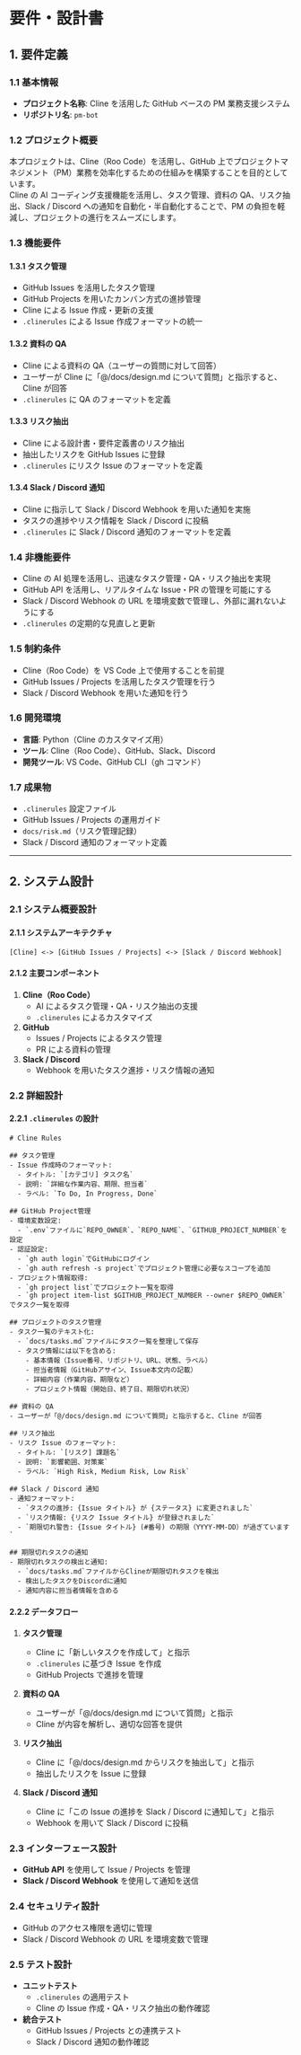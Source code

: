 # **要件・設計書**

## **1. 要件定義**

### **1.1 基本情報**
- **プロジェクト名称**: Cline を活用した GitHub ベースの PM 業務支援システム  
- **リポジトリ名**: `pm-bot`  

### **1.2 プロジェクト概要**
本プロジェクトは、Cline（Roo Code）を活用し、GitHub 上でプロジェクトマネジメント（PM）業務を効率化するための仕組みを構築することを目的としています。  
Cline の AI コーディング支援機能を活用し、タスク管理、資料の QA、リスク抽出、Slack / Discord への通知を自動化・半自動化することで、PM の負担を軽減し、プロジェクトの進行をスムーズにします。  

### **1.3 機能要件**

#### **1.3.1 タスク管理**
- GitHub Issues を活用したタスク管理  
- GitHub Projects を用いたカンバン方式の進捗管理  
- Cline による Issue 作成・更新の支援  
- `.clinerules` による Issue 作成フォーマットの統一  

#### **1.3.2 資料の QA**
- Cline による資料の QA（ユーザーの質問に対して回答）  
- ユーザーが Cline に「@/docs/design.md について質問」と指示すると、Cline が回答  
- `.clinerules` に QA のフォーマットを定義  

#### **1.3.3 リスク抽出**
- Cline による設計書・要件定義書のリスク抽出  
- 抽出したリスクを GitHub Issues に登録  
- `.clinerules` にリスク Issue のフォーマットを定義  

#### **1.3.4 Slack / Discord 通知**
- Cline に指示して Slack / Discord Webhook を用いた通知を実施  
- タスクの進捗やリスク情報を Slack / Discord に投稿  
- `.clinerules` に Slack / Discord 通知のフォーマットを定義  

### **1.4 非機能要件**
- Cline の AI 処理を活用し、迅速なタスク管理・QA・リスク抽出を実現  
- GitHub API を活用し、リアルタイムな Issue・PR の管理を可能にする  
- Slack / Discord Webhook の URL を環境変数で管理し、外部に漏れないようにする  
- `.clinerules` の定期的な見直しと更新  

### **1.5 制約条件**
- Cline（Roo Code）を VS Code 上で使用することを前提  
- GitHub Issues / Projects を活用したタスク管理を行う  
- Slack / Discord Webhook を用いた通知を行う  

### **1.6 開発環境**
- **言語**: Python（Cline のカスタマイズ用）  
- **ツール**: Cline（Roo Code）、GitHub、Slack、Discord  
- **開発ツール**: VS Code、GitHub CLI（gh コマンド）  

### **1.7 成果物**
- `.clinerules` 設定ファイル  
- GitHub Issues / Projects の運用ガイド  
- `docs/risk.md`（リスク管理記録）  
- Slack / Discord 通知のフォーマット定義  

---

## **2. システム設計**

### **2.1 システム概要設計**

#### **2.1.1 システムアーキテクチャ**
```
[Cline] <-> [GitHub Issues / Projects] <-> [Slack / Discord Webhook]
```

#### **2.1.2 主要コンポーネント**
1. **Cline（Roo Code）**
   - AI によるタスク管理・QA・リスク抽出の支援  
   - `.clinerules` によるカスタマイズ  
2. **GitHub**
   - Issues / Projects によるタスク管理  
   - PR による資料の管理  
3. **Slack / Discord**
   - Webhook を用いたタスク進捗・リスク情報の通知  

### **2.2 詳細設計**

#### **2.2.1 `.clinerules` の設計**
```plaintext
# Cline Rules

## タスク管理
- Issue 作成時のフォーマット:
  - タイトル: `[カテゴリ] タスク名`
  - 説明: `詳細な作業内容、期限、担当者`
  - ラベル: `To Do, In Progress, Done`

## GitHub Project管理
- 環境変数設定:
  - `.env`ファイルに`REPO_OWNER`、`REPO_NAME`、`GITHUB_PROJECT_NUMBER`を設定
- 認証設定:
  - `gh auth login`でGitHubにログイン
  - `gh auth refresh -s project`でプロジェクト管理に必要なスコープを追加
- プロジェクト情報取得:
  - `gh project list`でプロジェクト一覧を取得
  - `gh project item-list $GITHUB_PROJECT_NUMBER --owner $REPO_OWNER`でタスク一覧を取得

## プロジェクトのタスク管理
- タスク一覧のテキスト化:
  - `docs/tasks.md`ファイルにタスク一覧を整理して保存
  - タスク情報には以下を含める:
    - 基本情報（Issue番号、リポジトリ、URL、状態、ラベル）
    - 担当者情報（GitHubアサイン、Issue本文内の記載）
    - 詳細内容（作業内容、期限など）
    - プロジェクト情報（開始日、終了日、期限切れ状況）

## 資料の QA
- ユーザーが「@/docs/design.md について質問」と指示すると、Cline が回答

## リスク抽出
- リスク Issue のフォーマット:
  - タイトル: `[リスク] 課題名`
  - 説明: `影響範囲、対策案`
  - ラベル: `High Risk, Medium Risk, Low Risk`

## Slack / Discord 通知
- 通知フォーマット:
  - `タスクの進捗: {Issue タイトル} が {ステータス} に変更されました`
  - `リスク情報: {リスク Issue タイトル} が登録されました`
  - `期限切れ警告: {Issue タイトル} (#番号) の期限（YYYY-MM-DD）が過ぎています`

## 期限切れタスクの通知
- 期限切れタスクの検出と通知:
  - `docs/tasks.md`ファイルからClineが期限切れタスクを検出
  - 検出したタスクをDiscordに通知
  - 通知内容に担当者情報を含める
```

#### **2.2.2 データフロー**
1. **タスク管理**
   - Cline に「新しいタスクを作成して」と指示  
   - `.clinerules` に基づき Issue を作成  
   - GitHub Projects で進捗を管理  

2. **資料の QA**
   - ユーザーが「@/docs/design.md について質問」と指示  
   - Cline が内容を解析し、適切な回答を提供  

3. **リスク抽出**
   - Cline に「@/docs/design.md からリスクを抽出して」と指示  
   - 抽出したリスクを Issue に登録  

4. **Slack / Discord 通知**
   - Cline に「この Issue の進捗を Slack / Discord に通知して」と指示  
   - Webhook を用いて Slack / Discord に投稿  

### **2.3 インターフェース設計**
- **GitHub API** を使用して Issue / Projects を管理  
- **Slack / Discord Webhook** を使用して通知を送信  

### **2.4 セキュリティ設計**
- GitHub のアクセス権限を適切に管理  
- Slack / Discord Webhook の URL を環境変数で管理  

### **2.5 テスト設計**
- **ユニットテスト**
  - `.clinerules` の適用テスト  
  - Cline の Issue 作成・QA・リスク抽出の動作確認  
- **統合テスト**
  - GitHub Issues / Projects との連携テスト  
  - Slack / Discord 通知の動作確認  
